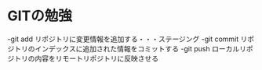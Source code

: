 # GITの勉強
-git add リポジトリに変更情報を追加する・・・ステージング
-git commit リポジトリのインデックスに追加された情報をコミットする
-git push ローカルリポジトリの内容をリモートリポジトリに反映させる
